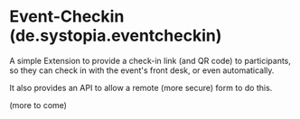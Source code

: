 # Event-Checkin (de.systopia.eventcheckin)

A simple Extension to provide a check-in link (and QR code) to participants, 
so they can check in with the event's front desk, or even automatically. 

It also provides an API to allow a remote (more secure) form to do this.

(more to come)